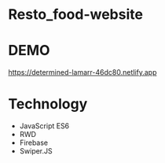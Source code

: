 # Resto_food-website

# DEMO
https://determined-lamarr-46dc80.netlify.app

# Technology
- JavaScript ES6
- RWD
- Firebase
- Swiper.JS
